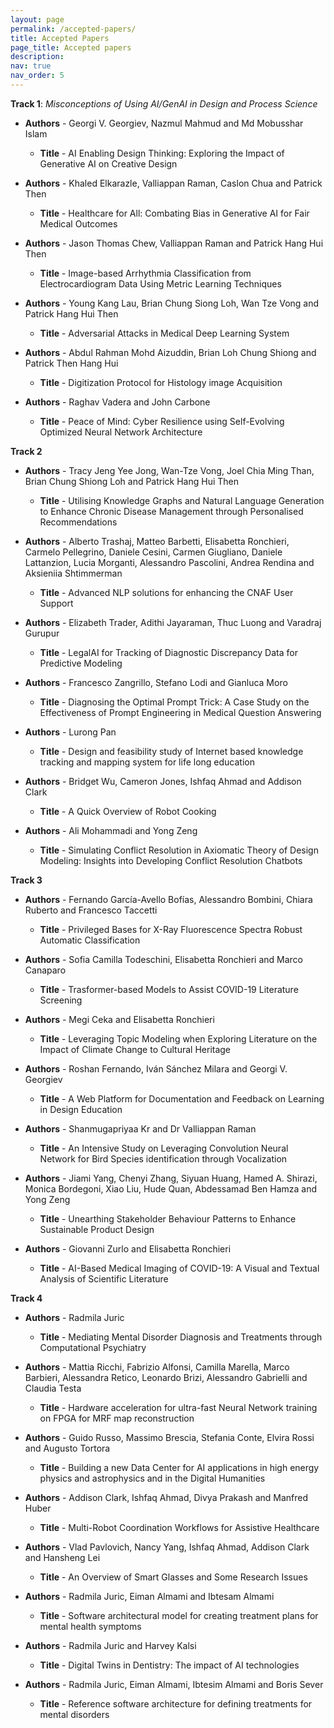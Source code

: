 ```yaml
---
layout: page
permalink: /accepted-papers/
title: Accepted Papers
page_title: Accepted papers
description:
nav: true
nav_order: 5
---
```


**Track 1**: _Misconceptions of Using AI/GenAI in Design and Process Science_ 

 - **Authors** - Georgi V. Georgiev, Nazmul Mahmud and Md Mobusshar Islam
   - **Title** - AI Enabling Design Thinking: Exploring the Impact of Generative AI on Creative Design

 - **Authors** - Khaled Elkarazle, Valliappan Raman, Caslon Chua and Patrick Then
   - **Title** - Healthcare for All: Combating Bias in Generative AI for Fair Medical Outcomes

 - **Authors** - Jason Thomas Chew, Valliappan Raman and Patrick Hang Hui Then
   - **Title** - Image-based Arrhythmia Classification from Electrocardiogram Data Using Metric Learning Techniques

 - **Authors** - Young Kang Lau, Brian Chung Siong Loh, Wan Tze Vong and Patrick Hang Hui Then
   - **Title** - Adversarial Attacks in Medical Deep Learning System

 - **Authors** - Abdul Rahman Mohd Aizuddin, Brian Loh Chung Shiong and Patrick Then Hang Hui
   - **Title** - Digitization Protocol for Histology image Acquisition

 - **Authors** - Raghav Vadera and John Carbone
   - **Title** - Peace of Mind: Cyber Resilience using Self-Evolving Optimized Neural Network Architecture

**Track 2** 

 - **Authors** - Tracy Jeng Yee Jong, Wan-Tze Vong, Joel Chia Ming Than, Brian Chung Shiong Loh and Patrick Hang Hui Then
   - **Title** - Utilising Knowledge Graphs and Natural Language Generation to Enhance Chronic Disease Management through Personalised Recommendations

 - **Authors** - Alberto Trashaj, Matteo Barbetti, Elisabetta Ronchieri, Carmelo Pellegrino, Daniele Cesini, Carmen Giugliano, Daniele Lattanzion, Lucia Morganti, Alessandro Pascolini, Andrea Rendina and Aksieniia Shtimmerman
   - **Title** - Advanced NLP solutions for enhancing the CNAF User Support

 - **Authors** - Elizabeth Trader, Adithi Jayaraman, Thuc Luong and Varadraj Gurupur
   - **Title** - LegalAI for Tracking of Diagnostic Discrepancy Data for Predictive Modeling

 - **Authors** - Francesco Zangrillo, Stefano Lodi and Gianluca Moro 
   - **Title** - Diagnosing the Optimal Prompt Trick: A Case Study on the Effectiveness of Prompt Engineering in Medical Question Answering

 - **Authors** - Lurong Pan
   - **Title** - Design and feasibility study of Internet based knowledge tracking and mapping system for life long education

 - **Authors** - Bridget Wu, Cameron Jones, Ishfaq Ahmad and Addison Clark
   - **Title** - A Quick Overview of Robot Cooking

 - **Authors** - Ali Mohammadi and Yong Zeng
   - **Title** - Simulating Conflict Resolution in Axiomatic Theory of Design Modeling: Insights into Developing Conflict Resolution Chatbots

**Track 3** 

 - **Authors** - Fernando García-Avello Bofías, Alessandro Bombini, Chiara Ruberto and Francesco Taccetti
   - **Title** - Privileged Bases for X-Ray Fluorescence Spectra Robust Automatic Classification

 - **Authors** - Sofia Camilla Todeschini, Elisabetta Ronchieri and Marco Canaparo
   - **Title** - Trasformer-based Models to Assist COVID-19 Literature Screening

 - **Authors** - Megi Ceka and Elisabetta Ronchieri
   - **Title** - Leveraging Topic Modeling when Exploring Literature on the Impact of Climate Change to Cultural Heritage

 - **Authors** - Roshan Fernando, Iván Sánchez Milara and Georgi V. Georgiev
   - **Title** - A Web Platform for Documentation and Feedback on Learning in Design Education

 - **Authors** - Shanmugapriyaa Kr and Dr Valliappan Raman
   - **Title** - An Intensive Study on Leveraging Convolution Neural Network for Bird Species identification through Vocalization	

 - **Authors** - Jiami Yang, Chenyi Zhang, Siyuan Huang, Hamed A. Shirazi, Monica Bordegoni, Xiao Liu, Hude Quan, Abdessamad Ben Hamza and Yong Zeng
   - **Title** - Unearthing Stakeholder Behaviour Patterns to Enhance Sustainable Product Design

 - **Authors** - Giovanni Zurlo and Elisabetta Ronchieri
   - **Title** - AI-Based Medical Imaging of COVID-19: A Visual and Textual Analysis of Scientific Literature

**Track 4** 

 - **Authors** - Radmila Juric
   - **Title** - Mediating Mental Disorder Diagnosis and Treatments through Computational Psychiatry
 
 - **Authors** - Mattia Ricchi, Fabrizio Alfonsi, Camilla Marella, Marco Barbieri, Alessandra Retico, Leonardo Brizi, Alessandro Gabrielli and Claudia Testa
   - **Title** - Hardware acceleration for ultra-fast Neural Network training on FPGA for MRF map reconstruction

 - **Authors** - Guido Russo, Massimo Brescia, Stefania Conte, Elvira Rossi and Augusto Tortora
   - **Title** - Building a new Data Center for AI applications in high energy physics and astrophysics and in the Digital Humanities

 - **Authors** - Addison Clark, Ishfaq Ahmad, Divya Prakash and Manfred Huber
   - **Title** - Multi-Robot Coordination Workflows for Assistive Healthcare

 - **Authors** - Vlad Pavlovich, Nancy Yang, Ishfaq Ahmad, Addison Clark and Hansheng Lei
   - **Title** - An Overview of Smart Glasses and Some Research Issues

 - **Authors** - Radmila Juric, Eiman Almami and Ibtesam Almami
   - **Title** - Software architectural model for creating treatment plans for mental health symptoms

 - **Authors** - Radmila Juric and Harvey Kalsi
   - **Title** - Digital Twins in Dentistry: The impact of AI technologies

 - **Authors** - Radmila Juric, Eiman Almami, Ibtesim Almami and Boris Sever
   - **Title** - Reference software architecture for defining treatments for mental disorders
